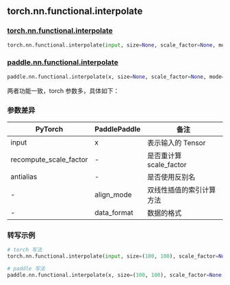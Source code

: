 ## torch.nn.functional.interpolate

### [torch.nn.functional.interpolate](https://www.paddlepaddle.org.cn/documentation/docs/zh/api/paddle/nn/functional/interpolate_cn.html#interpolate)

```python
torch.nn.functional.interpolate(input, size=None, scale_factor=None, mode='nearest', align_corners=None, recompute_scale_factor=None, antialias=False)
```

### [paddle.nn.functional.interpolate](https://www.paddlepaddle.org.cn/documentation/docs/zh/api/paddle/nn/functional/interpolate_cn.html#interpolate)

```python
paddle.nn.functional.interpolate(x, size=None, scale_factor=None, mode='nearest', align_corners=False, align_mode=0, data_format='NCHW', name=None)
```

两者功能一致，torch 参数多，具体如下：
### 参数差异
| PyTorch       | PaddlePaddle | 备注                                                   |
| ------------- | ------------ | ------------------------------------------------------ |
| input         | x            | 表示输入的 Tensor                                       |
| recompute_scale_factor       | -         | 是否重计算 scale_factor                      |
| antialias     | -            | 是否使用反别名                                           |
| -             | align_mode   | 双线性插值的索引计算方法                                   |
| -             | data_format  | 数据的格式                                              |

### 转写示例

```python
# torch 写法
torch.nn.functional.interpolate(input, size=(100, 100), scale_factor=None, mode='nearest', align_corners=None, recompute_scale_factor=None, antialias=False)

# paddle 写法
paddle.nn.functional.interpolate(x, size=(100, 100), scale_factor=None, mode='nearest', align_corners=False, align_mode=0, data_format='NCHW', name=None)
```
